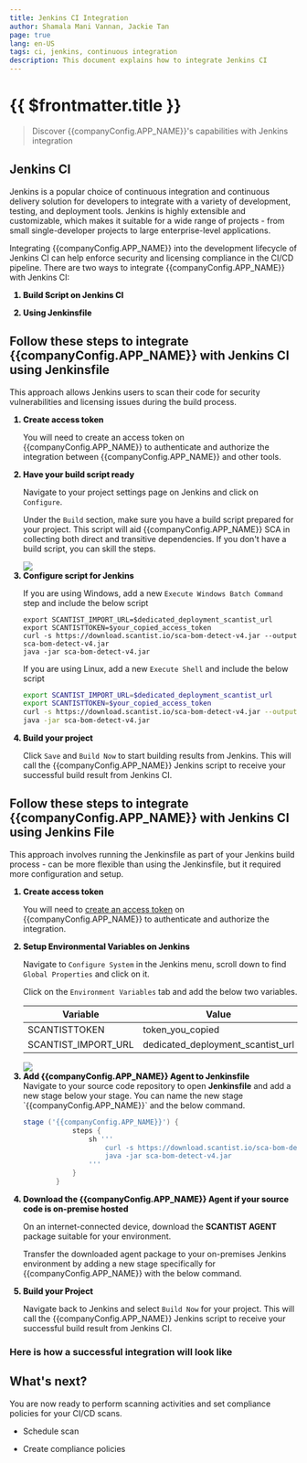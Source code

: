 ```yaml
---
title: Jenkins CI Integration
author: Shamala Mani Vannan, Jackie Tan
page: true
lang: en-US
tags: ci, jenkins, continuous integration
description: This document explains how to integrate Jenkins CI
---
```


<script setup>
import { companyConfig } from '../../../config/companyConfig.js'
</script>
<style scoped>
    ol>li {
        font-weight: 800;
    }
</style>

<ClientOnly>

# {{ $frontmatter.title }}

> Discover {{companyConfig.APP_NAME}}'s capabilities with Jenkins integration

## Jenkins CI

Jenkins is a popular choice of continuous integration and continuous delivery solution for developers to integrate with a variety of development, testing, and deployment tools. Jenkins is highly extensible and customizable, which makes it suitable for a wide range of projects - from small single-developer projects to large enterprise-level applications.

Integrating {{companyConfig.APP_NAME}} into the development lifecycle of Jenkins CI can help enforce security and licensing compliance in the CI/CD pipeline. There are two ways to integrate {{companyConfig.APP_NAME}} with Jenkins CI:

1. Build Script on Jenkins CI

2. Using Jenkinsfile

## Follow these steps to integrate {{companyConfig.APP_NAME}} with Jenkins CI using Jenkinsfile

This approach allows Jenkins users to scan their code for security vulnerabilities and licensing issues during the build process.

<ol>
<li>Create access token</li>

You will need to create an access token on {{companyConfig.APP_NAME}} to authenticate and authorize the integration between {{companyConfig.APP_NAME}} and other tools.

<li>Have your build script ready</li>

Navigate to your project settings page on Jenkins and click on `Configure`.

Under the `Build` section, make sure you have a build script prepared for your project. This script will aid {{companyConfig.APP_NAME}} SCA in collecting both direct and transitive dependencies. If you don't have a build script, you can skill the steps.

<img src="/images/Build-based-Scan-CICD-Pipeline/jenkins/part1-step2.1.png" />

<li>Configure script for Jenkins</li>

If you are using Windows, add a new `Execute Windows Batch Command` step and include the below script

```shell
export SCANTIST_IMPORT_URL=$dedicated_deployment_scantist_url
export SCANTISTTOKEN=$your_copied_access_token
curl -s https://download.scantist.io/sca-bom-detect-v4.jar --output sca-bom-detect-v4.jar
java -jar sca-bom-detect-v4.jar
```

If you are using Linux, add a new `Execute Shell` and include the below script

```bash
export SCANTIST_IMPORT_URL=$dedicated_deployment_scantist_url
export SCANTISTTOKEN=$your_copied_access_token
curl -s https://download.scantist.io/sca-bom-detect-v4.jar --output sca-bom-detect-v4.jar
java -jar sca-bom-detect-v4.jar
```

<li>Build your project</li>

Click `Save` and `Build Now` to start building results from Jenkins. This will call the {{companyConfig.APP_NAME}} Jenkins script to receive your successful build result from Jenkins CI.

</ol>

## Follow these steps to integrate {{companyConfig.APP_NAME}} with Jenkins CI using Jenkins File

This approach involves running the Jenkinsfile as part of your Jenkins build process - can be more flexible than using the Jenkinsfile, but it required more configuration and setup.

<ol>

  <li>Create access token</li>

  You will need to <a href="../Settings/Access-Tokens">create an access token</a> on {{companyConfig.APP_NAME}} to authenticate and authorize the integration.

  <li>Setup Environmental Variables on Jenkins</li>

  Navigate to `Configure System` in the Jenkins menu, scroll down to find `Global Properties` and click on it.

  Click on the `Environment Variables` tab and add the below two variables.

  <table>
      <thead>
          <th>Variable</th>
          <th>Value</th>
          <th>Options</th>
      </thead>
      <tbody>
          <tr>
              <td>SCANTISTTOKEN</td>
              <td>token_you_copied</td>
              <td>Mandatory</td>
          </tr>
          <tr>
              <td>SCANTIST_IMPORT_URL</td>
              <td>dedicated_deployment_scantist_url</td>
              <td>Optional</td>
          </tr>
      </tbody>
  </table>

  <img src="/images/Build-based-Scan-CICD-Pipeline/jenkins/part2-step2.1.png" />

  <li>Add {{companyConfig.APP_NAME}} Agent to Jenkinsfile</li>
  Navigate to your source code repository to open <b>Jenkinsfile</b> and add a new stage below your stage. You can name the new stage `{{companyConfig.APP_NAME}}` and the below command.

  ```Groovy
  stage ('{{companyConfig.APP_NAME}}') {
              steps {
                  sh '''
                      curl -s https://download.scantist.io/sca-bom-detect-v4.jar --output sca-bom-detect-v4.jar
                      java -jar sca-bom-detect-v4.jar
                  '''
              }
          }
  ```

  <li>Download the {{companyConfig.APP_NAME}} Agent if your source code is on-premise hosted</li>

  On an internet-connected device, download the <b>SCANTIST AGENT</b> package suitable for your environment.

  Transfer the downloaded agent package to your on-premises Jenkins environment by adding a new stage specifically for {{companyConfig.APP_NAME}} with the below command.

  <li>Build your Project</li>

  Navigate back to Jenkins and select `Build Now` for your project. This will call the {{companyConfig.APP_NAME}} Jenkins script to receive your successful build result from Jenkins CI.

</ol>

### Here is how a successful integration will look like

## What's next?

You are now ready to perform scanning activities and set compliance policies for your CI/CD scans.

- Schedule scan

- Create compliance policies

</ClientOnly>
